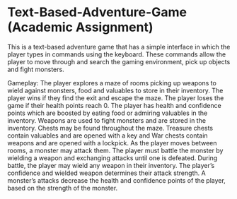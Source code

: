 # Text-Based-Adventure-Game (Academic Assignment)
This is a text-based adventure game that has a simple interface in which the player types in commands using the keyboard. 
These commands allow the player to move through and search the gaming environment, pick up objects and fight monsters.

Gameplay:
The player explores a maze of rooms picking up weapons to wield against monsters, food and valuables to store in their 
inventory. The player wins if they find the exit and escape the maze. The player loses the game if their health points 
reach 0. The player has health and confidence points which are boosted by eating food or admiring valuables in the 
inventory. Weapons are used to fight monsters and are stored in the inventory. Chests may be found throughout the maze. 
Treasure chests contain valuables and are opened with a key and War chests contain weapons and are opened with a lockpick.
As the player moves between rooms, a monster may attack them. The player must battle the monster by wielding a weapon and 
exchanging attacks until one is defeated. During battle, the player may wield any weapon in their inventory. The player’s 
confidence and wielded weapon determines their attack strength. A monster’s attacks decrease the health and confidence 
points of the player, based on the strength of the monster.

